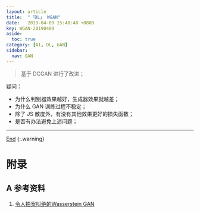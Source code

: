 ```yaml
---
layout: article
title:  "「DL」 WGAN"
date:   2019-04-09 15:48:40 +0800
key: WGAN-20190409
aside:
  toc: true
category: [AI, DL, GAN]
sidebar:
  nav: GAN
---
```


<span id='head'></span>  

>基于 DCGAN 进行了改进； 

<!--more-->

疑问：   
- 为什么判别器效果越好，生成器效果就越差；   
- 为什么 GAN 训练过程不稳定；    
- 除了 JS 散度外，有没有其他效果更好的损失函数；   
- 是否有办法避免上述问题；   

-------------------  
[End](#head)
{:.warning}  

# 附录
## A 参考资料
1. [令人拍案叫绝的Wasserstein GAN](https://zhuanlan.zhihu.com/p/25071913)    
